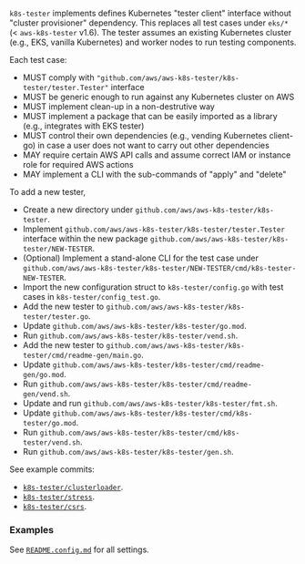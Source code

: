 
`k8s-tester` implements defines Kubernetes "tester client" interface without "cluster provisioner" dependency. This replaces all test cases under `eks/*` (< `aws-k8s-tester` v1.6). The tester assumes an existing Kubernetes cluster (e.g., EKS, vanilla Kubernetes) and worker nodes to run testing components.

Each test case:
 - MUST comply with `"github.com/aws/aws-k8s-tester/k8s-tester/tester.Tester"` interface
 - MUST be generic enough to run against any Kubernetes cluster on AWS
 - MUST implement clean-up in a non-destrutive way
 - MUST implement a package that can be easily imported as a library (e.g., integrates with EKS tester)
 - MUST control their own dependencies (e.g., vending Kubernetes client-go) in case a user does not want to carry out other dependencies
 - MAY require certain AWS API calls and assume correct IAM or instance role for required AWS actions
 - MAY implement a CLI with the sub-commands of "apply" and "delete"

To add a new tester,
- Create a new directory under `github.com/aws/aws-k8s-tester/k8s-tester`.
- Implement `github.com/aws/aws-k8s-tester/k8s-tester/tester.Tester` interface within the new package `github.com/aws/aws-k8s-tester/k8s-tester/NEW-TESTER`.
- (Optional) Implement a stand-alone CLI for the test case under `github.com/aws/aws-k8s-tester/k8s-tester/NEW-TESTER/cmd/k8s-tester-NEW-TESTER`.
- Import the new configuration struct to `k8s-tester/config.go` with test cases in `k8s-tester/config_test.go`.
- Add the new tester to `github.com/aws/aws-k8s-tester/k8s-tester/tester.go`.
- Update `github.com/aws/aws-k8s-tester/k8s-tester/go.mod`.
- Run `github.com/aws/aws-k8s-tester/k8s-tester/vend.sh`.
- Add the new tester to `github.com/aws/aws-k8s-tester/k8s-tester/cmd/readme-gen/main.go`.
- Update `github.com/aws/aws-k8s-tester/k8s-tester/cmd/readme-gen/go.mod`.
- Run `github.com/aws/aws-k8s-tester/k8s-tester/cmd/readme-gen/vend.sh`.
- Update and run `github.com/aws/aws-k8s-tester/k8s-tester/fmt.sh`.
- Update `github.com/aws/aws-k8s-tester/k8s-tester/cmd/k8s-tester/go.mod`.
- Run `github.com/aws/aws-k8s-tester/k8s-tester/cmd/k8s-tester/vend.sh`.
- Run `github.com/aws/aws-k8s-tester/k8s-tester/gen.sh`.

See example commits:
- [`k8s-tester/clusterloader`](https://github.com/aws/aws-k8s-tester/commit/TODO).
- [`k8s-tester/stress`](https://github.com/aws/aws-k8s-tester/commit/TODO).
- [`k8s-tester/csrs`](https://github.com/aws/aws-k8s-tester/commit/90ef22a2e6505189f998d1f6ed738fe05f73d56d).

### Examples

See [`README.config.md`](./README.config.md) for all settings.

